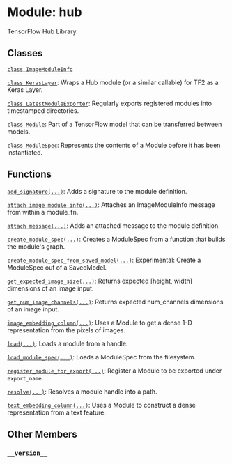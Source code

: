 <div itemscope itemtype="http://developers.google.com/ReferenceObject">
<meta itemprop="name" content="hub" />
<meta itemprop="path" content="Stable" />
<meta itemprop="property" content="__version__"/>
</div>

# Module: hub

TensorFlow Hub Library.

## Classes

[`class ImageModuleInfo`](./hub/ImageModuleInfo.md)

[`class KerasLayer`](./hub/KerasLayer.md): Wraps a Hub module (or a similar callable) for TF2 as a Keras Layer.

[`class LatestModuleExporter`](./hub/LatestModuleExporter.md): Regularly exports registered modules into timestamped directories.

[`class Module`](./hub/Module.md): Part of a TensorFlow model that can be transferred between models.

[`class ModuleSpec`](./hub/ModuleSpec.md): Represents the contents of a Module before it has been instantiated.

## Functions

[`add_signature(...)`](./hub/add_signature.md): Adds a signature to the module definition.

[`attach_image_module_info(...)`](./hub/attach_image_module_info.md): Attaches an ImageModuleInfo message from within a module_fn.

[`attach_message(...)`](./hub/attach_message.md): Adds an attached message to the module definition.

[`create_module_spec(...)`](./hub/create_module_spec.md): Creates a ModuleSpec from a function that builds the module's graph.

[`create_module_spec_from_saved_model(...)`](./hub/create_module_spec_from_saved_model.md): Experimental: Create a ModuleSpec out of a SavedModel.

[`get_expected_image_size(...)`](./hub/get_expected_image_size.md): Returns expected [height, width] dimensions of an image input.

[`get_num_image_channels(...)`](./hub/get_num_image_channels.md): Returns expected num_channels dimensions of an image input.

[`image_embedding_column(...)`](./hub/image_embedding_column.md): Uses a Module to get a dense 1-D representation from the pixels of images.

[`load(...)`](./hub/load.md): Loads a module from a handle.

[`load_module_spec(...)`](./hub/load_module_spec.md): Loads a ModuleSpec from the filesystem.

[`register_module_for_export(...)`](./hub/register_module_for_export.md): Register a Module to be exported under `export_name`.

[`resolve(...)`](./hub/resolve.md): Resolves a module handle into a path.

[`text_embedding_column(...)`](./hub/text_embedding_column.md): Uses a Module to construct a dense representation from a text feature.

## Other Members

<h3 id="__version__"><code>__version__</code></h3>


